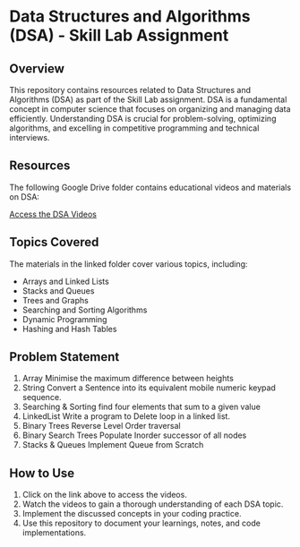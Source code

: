 # Data Structures and Algorithms (DSA) - Skill Lab Assignment

## Overview
This repository contains resources related to Data Structures and Algorithms (DSA) as part of the Skill Lab assignment. DSA is a fundamental concept in computer science that focuses on organizing and managing data efficiently. Understanding DSA is crucial for problem-solving, optimizing algorithms, and excelling in competitive programming and technical interviews.

## Resources
The following Google Drive folder contains educational videos and materials on DSA:

[Access the DSA Videos](https://drive.google.com/drive/folders/1lwNMJDufSdh2vlBxfb2mg74kswA5EpLF)

## Topics Covered
The materials in the linked folder cover various topics, including:
- Arrays and Linked Lists
- Stacks and Queues
- Trees and Graphs
- Searching and Sorting Algorithms
- Dynamic Programming
- Hashing and Hash Tables

## Problem Statement

 1. Array	Minimise the maximum difference between heights
 2. String	Convert a Sentence into its equivalent mobile numeric keypad sequence.				
 3. Searching & Sorting	find four elements that sum to a given      value			
 4. LinkedList	Write a program to Delete loop in a linked list.			
 5. Binary Trees	Reverse Level Order traversal		
 6. Binary Search Trees	Populate Inorder successor of all nodes		
 7. Stacks & Queues	Implement Queue from Scratch

## How to Use
1. Click on the link above to access the videos.
2. Watch the videos to gain a thorough understanding of each DSA topic.
3. Implement the discussed concepts in your coding practice.
4. Use this repository to document your learnings, notes, and code implementations.